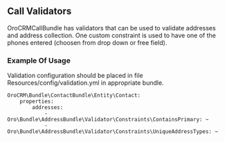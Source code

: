 Call Validators
------------------

OroCRMCallBundle has validators that can be used to validate addresses and address collection.
One custom constraint is used to have one of the phones entered (choosen from drop down or free field).

### Example Of Usage

Validation configuration should be placed in file Resources/config/validation.yml in appropriate bundle.

```
OroCRM\Bundle\ContactBundle\Entity\Contact:
    properties:
        addresses:
            - Oro\Bundle\AddressBundle\Validator\Constraints\ContainsPrimary: ~
            - Oro\Bundle\AddressBundle\Validator\Constraints\UniqueAddressTypes: ~
```
